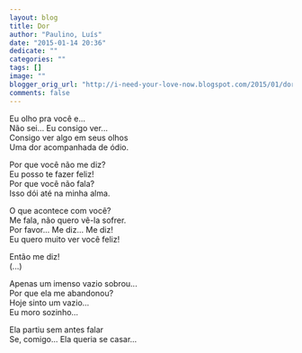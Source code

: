 ```yaml
---
layout: blog
title: Dor
author: "Paulino, Luís"
date: "2015-01-14 20:36"
dedicate: ""
categories: ""
tags: []
image: ""
blogger_orig_url: "http://i-need-your-love-now.blogspot.com/2015/01/dor.html"
comments: false
---
```


Eu olho pra você e...\
Não sei... Eu consigo ver...\
Consigo ver algo em seus olhos\
Uma dor acompanhada de ódio.

Por que você não me diz?\
Eu posso te fazer feliz!\
Por que você não fala?\
Isso dói até na minha alma.

O que acontece com você?\
Me fala, não quero vê-la sofrer.\
Por favor... Me diz... Me diz!\
Eu quero muito ver você feliz!

Então me diz!\
(...)

Apenas um imenso vazio sobrou...\
Por que ela me abandonou?\
Hoje sinto um vazio...\
Eu moro sozinho...

Ela partiu sem antes falar\
Se, comigo... Ela queria se casar...
